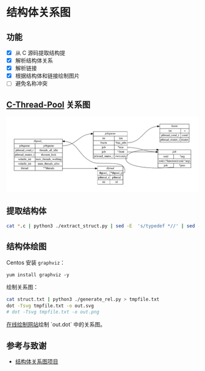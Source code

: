 # 结构体关系图

## 功能
- [X] 从 C 源码提取结构提
- [X] 解析结构体关系
- [X] 解析链接
- [X] 根据结构体和链接绘制图片
- [ ] 避免名称冲突

## [C-Thread-Pool](https://github.com/Pithikos/C-Thread-Pool) 关系图
![C-Thread-Pool](./out.png)

## 提取结构体

```sh
cat *.c | python3 ./extract_struct.py | sed -E  's/typedef *//' | sed -E 's/^}.*/};/' | sed -E '/\/\*/{:start /\*\//!{N;b start};s/\/\*.*\*\///}' | sed -E 's#/\*.*\*/##'  | sed -E '/^ *$/d' > struct.txt
```

## 结构体绘图

Centos 安装 `graphviz`：
```
yum install graphviz -y
```

绘制关系图：
```sh
cat struct.txt | python3 ./generate_rel.py > tmpfile.txt
dot -Tsvg tmpfile.txt -o out.svg
# dot -Tsvg tmpfile.txt -o out.png
```

[在线绘制网站](https://dreampuf.github.io/GraphvizOnline/#digraph%20%7B%0D%0A%20%20%20%20graph%20%5Bpad%3D%220.5%22%2C%20nodesep%3D%220.5%22%2C%20ranksep%3D%222%22%2C%20dpi%3D100%5D%3B%0D%0A%20%20%20%20node%20%5Bshape%3Dplain%5D%0D%0A%20%20%20%20rankdir%3DLR%3B%0D%0A%20%20%20%20thpool_%20%5Blabel%3D%3C%0D%0A%20%20%20%20%3Ctable%20border%3D%220%22%20cellborder%3D%221%22%20cellspacing%3D%220%22%3E%0D%0A%20%20%20%20%3Ctr%3E%3Ctd%20colspan%3D%222%22%20port%3D%22head%22%3E%3Ci%3Ethpool_%3C%2Fi%3E%3C%2Ftd%3E%3C%2Ftr%3E%0D%0A%20%20%20%20%3Ctr%3E%3Ctd%3Ejobqueue%3C%2Ftd%3E%3Ctd%20port%3D%22jobqueue%22%3Ejobqueue%3C%2Ftd%3E%3C%2Ftr%3E%0D%0A%20%20%20%20%3Ctr%3E%3Ctd%3Epthread_cond_t%3C%2Ftd%3E%3Ctd%20port%3D%22threads_all_idle%22%3Ethreads_all_idle%3C%2Ftd%3E%3C%2Ftr%3E%0D%0A%20%20%20%20%3Ctr%3E%3Ctd%3Epthread_mutex_t%3C%2Ftd%3E%3Ctd%20port%3D%22thcount_lock%22%3Ethcount_lock%3C%2Ftd%3E%3C%2Ftr%3E%0D%0A%20%20%20%20%3Ctr%3E%3Ctd%3Evolatile_int%3C%2Ftd%3E%3Ctd%20port%3D%22num_threads_working%22%3Enum_threads_working%3C%2Ftd%3E%3C%2Ftr%3E%0D%0A%20%20%20%20%3Ctr%3E%3Ctd%3Evolatile_int%3C%2Ftd%3E%3Ctd%20port%3D%22num_threads_alive%22%3Enum_threads_alive%3C%2Ftd%3E%3C%2Ftr%3E%0D%0A%20%20%20%20%3Ctr%3E%3Ctd%3Ethread%3C%2Ftd%3E%3Ctd%20port%3D%22__threads%22%3E**threads%3C%2Ftd%3E%3C%2Ftr%3E%0D%0A%20%20%20%20%3C%2Ftable%3E%3E%5D%3B%0D%0A%20%20%20%20thread%20%5Blabel%3D%3C%0D%0A%20%20%20%20%3Ctable%20border%3D%220%22%20cellborder%3D%221%22%20cellspacing%3D%220%22%3E%0D%0A%20%20%20%20%3Ctr%3E%3Ctd%20colspan%3D%222%22%20port%3D%22head%22%3E%3Ci%3Ethread%3C%2Fi%3E%3C%2Ftd%3E%3C%2Ftr%3E%0D%0A%20%20%20%20%3Ctr%3E%3Ctd%3Ethpool_%3C%2Ftd%3E%3Ctd%20port%3D%22_thpool_p%22%3E*thpool_p%3C%2Ftd%3E%3C%2Ftr%3E%0D%0A%20%20%20%20%3Ctr%3E%3Ctd%3Epthread_t%3C%2Ftd%3E%3Ctd%20port%3D%22pthread%22%3Epthread%3C%2Ftd%3E%3C%2Ftr%3E%0D%0A%20%20%20%20%3Ctr%3E%3Ctd%3Eint%3C%2Ftd%3E%3Ctd%20port%3D%22id%22%3Eid%3C%2Ftd%3E%3C%2Ftr%3E%0D%0A%20%20%20%20%3C%2Ftable%3E%3E%5D%3B%0D%0A%20%20%20%20jobqueue%20%5Blabel%3D%3C%0D%0A%20%20%20%20%3Ctable%20border%3D%220%22%20cellborder%3D%221%22%20cellspacing%3D%220%22%3E%0D%0A%20%20%20%20%3Ctr%3E%3Ctd%20colspan%3D%222%22%20port%3D%22head%22%3E%3Ci%3Ejobqueue%3C%2Fi%3E%3C%2Ftd%3E%3C%2Ftr%3E%0D%0A%20%20%20%20%3Ctr%3E%3Ctd%3Eint%3C%2Ftd%3E%3Ctd%20port%3D%22len%22%3Elen%3C%2Ftd%3E%3C%2Ftr%3E%0D%0A%20%20%20%20%3Ctr%3E%3Ctd%3Ebsem%3C%2Ftd%3E%3Ctd%20port%3D%22_has_jobs%22%3E*has_jobs%3C%2Ftd%3E%3C%2Ftr%3E%0D%0A%20%20%20%20%3Ctr%3E%3Ctd%3Ejob%3C%2Ftd%3E%3Ctd%20port%3D%22_rear%22%3E*rear%3C%2Ftd%3E%3C%2Ftr%3E%0D%0A%20%20%20%20%3Ctr%3E%3Ctd%3Ejob%3C%2Ftd%3E%3Ctd%20port%3D%22_front%22%3E*front%3C%2Ftd%3E%3C%2Ftr%3E%0D%0A%20%20%20%20%3Ctr%3E%3Ctd%3Epthread_mutex_t%3C%2Ftd%3E%3Ctd%20port%3D%22rwmutex%22%3Erwmutex%3C%2Ftd%3E%3C%2Ftr%3E%0D%0A%20%20%20%20%3C%2Ftable%3E%3E%5D%3B%0D%0A%20%20%20%20job%20%5Blabel%3D%3C%0D%0A%20%20%20%20%3Ctable%20border%3D%220%22%20cellborder%3D%221%22%20cellspacing%3D%220%22%3E%0D%0A%20%20%20%20%3Ctr%3E%3Ctd%20colspan%3D%222%22%20port%3D%22head%22%3E%3Ci%3Ejob%3C%2Fi%3E%3C%2Ftd%3E%3C%2Ftr%3E%0D%0A%20%20%20%20%3Ctr%3E%3Ctd%3Evoid%3C%2Ftd%3E%3Ctd%20port%3D%22_arg%22%3E*arg%3C%2Ftd%3E%3C%2Ftr%3E%0D%0A%20%20%20%20%3Ctr%3E%3Ctd%20colspan%3D%222%22%20port%3D%22function%22%3Evoid%20(*function)(void%20*arg)%3C%2Ftd%3E%3C%2Ftr%3E%0D%0A%20%20%20%20%3Ctr%3E%3Ctd%3Ejob%3C%2Ftd%3E%3Ctd%20port%3D%22_prev%22%3E*prev%3C%2Ftd%3E%3C%2Ftr%3E%0D%0A%20%20%20%20%3C%2Ftable%3E%3E%5D%3B%0D%0A%20%20%20%20bsem%20%5Blabel%3D%3C%0D%0A%20%20%20%20%3Ctable%20border%3D%220%22%20cellborder%3D%221%22%20cellspacing%3D%220%22%3E%0D%0A%20%20%20%20%3Ctr%3E%3Ctd%20colspan%3D%222%22%20port%3D%22head%22%3E%3Ci%3Ebsem%3C%2Fi%3E%3C%2Ftd%3E%3C%2Ftr%3E%0D%0A%20%20%20%20%3Ctr%3E%3Ctd%3Eint%3C%2Ftd%3E%3Ctd%20port%3D%22v%22%3Ev%3C%2Ftd%3E%3C%2Ftr%3E%0D%0A%20%20%20%20%3Ctr%3E%3Ctd%3Epthread_cond_t%3C%2Ftd%3E%3Ctd%20port%3D%22cond%22%3Econd%3C%2Ftd%3E%3C%2Ftr%3E%0D%0A%20%20%20%20%3Ctr%3E%3Ctd%3Epthread_mutex_t%3C%2Ftd%3E%3Ctd%20port%3D%22mutex%22%3Emutex%3C%2Ftd%3E%3C%2Ftr%3E%0D%0A%20%20%20%20%3C%2Ftable%3E%3E%5D%3B%0D%0A%20%20%20%20thpool_%3Ajobqueue-%3Ejobqueue%3Ahead%0D%0A%20%20%20%20thpool_%3A__threads-%3Ethread%3Ahead%0D%0A%20%20%20%20thread%3A_thpool_p-%3Ethpool_%3Ahead%0D%0A%20%20%20%20jobqueue%3A_has_jobs-%3Ebsem%3Ahead%0D%0A%20%20%20%20jobqueue%3A_rear-%3Ejob%3Ahead%0D%0A%20%20%20%20jobqueue%3A_front-%3Ejob%3Ahead%0D%0A%20%20%20%20job%3A_prev-%3Ejob%3Ahead%0D%0A%7D)绘制 `out.dot` 中的关系图。

## 参考与致谢
- [结构体关系图项目](https://github.com/zhoupro/structs_relation/tree/main)

